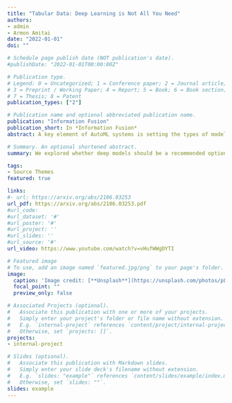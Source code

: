 ```yaml
---
title: "Tabular Data: Deep Learning is Not All You Need"
authors:
- admin
- Armon Amitai
date: "2022-01-01"
doi: ""

# Schedule page publish date (NOT publication's date).
#publishDate: "2022-01-01T00:00:00Z"

# Publication type.
# Legend: 0 = Uncategorized; 1 = Conference paper; 2 = Journal article;
# 3 = Preprint / Working Paper; 4 = Report; 5 = Book; 6 = Book section;
# 7 = Thesis; 8 = Patent
publication_types: ["2"]

# Publication name and optional abbreviated publication name.
publication: "Information Fusion"
publication_short: In *Information Fusion*
abstract: A key element of AutoML systems is setting the types of models that will be used for each type of task. For classification and regression problems with tabular data, the use of tree ensemble models (like XGBoost) is usually recommended. However, several deep learning models for tabular data have recently been proposed, claiming to outperform XGBoost for some use-cases. In this paper, we explore whether these deep models should be a recommended option for tabular data, by rigorously comparing the new deep models to XGBoost on a variety of datasets. In addition to systematically comparing their accuracy, we consider the tuning and computation they require. Our study shows that XGBoost outperforms these deep models across the datasets, including datasets used in the papers that proposed the deep models. We also demonstrate that XGBoost requires much less tuning. On the positive side, we show that an ensemble of the deep models and XGBoost performs better on these datasets than XGBoost alone.

# Summary. An optional shortened abstract.
summary: We explored whether deep models should be a recommended option for tabular data by rigorously comparing the new deep models to XGBoost on various datasets. Our study shows that XGBoost outperforms these deep models across the datasets, including the datasets used in the papers that proposed the deep models. We also show that an ensemble of deep models and XGBoost performs better on these datasets than XGBoost alone. 

tags:
- Source Themes
featured: true

links:
#- url: https://arxiv.org/abs/2106.03253
url_pdf: https://arxiv.org/abs/2106.03253.pdf
#url_code: 
#url_dataset: '#'
#url_poster: '#'
#url_project: ''
#url_slides: ''
#url_source: '#'
url_video: https://www.youtube.com/watch?v=vHufWWgDYTI

# Featured image
# To use, add an image named `featured.jpg/png` to your page's folder. 
image:
  caption: 'Image credit: [**Unsplash**](https://unsplash.com/photos/pLCdAaMFLTE)'
  focal_point: ""
  preview_only: false

# Associated Projects (optional).
#   Associate this publication with one or more of your projects.
#   Simply enter your project's folder or file name without extension.
#   E.g. `internal-project` references `content/project/internal-project/index.md`.
#   Otherwise, set `projects: []`.
projects:
- internal-project

# Slides (optional).
#   Associate this publication with Markdown slides.
#   Simply enter your slide deck's filename without extension.
#   E.g. `slides: "example"` references `content/slides/example/index.md`.
#   Otherwise, set `slides: ""`.
slides: example
---
```

